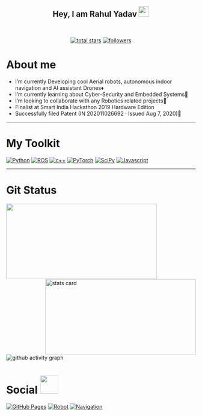 <h2 align="center">
  Hey, I am Rahul Yadav
  <img src="https://media.giphy.com/media/hvRJCLFzcasrR4ia7z/giphy.gif" width="28">
</h2>
<br>
  
<p align="center">
  <a href="https://github.com/snktshrma?tab=repositories&sort=stargazers">
    <img alt="total stars" title="Total stars on GitHub" src="https://custom-icon-badges.herokuapp.com/badge/dynamic/json?logo=star&color=55960c&labelColor=488207&label=Stars&style=for-the-badge&query=%24.stars&url=https://api.github-star-counter.workers.dev/user/rahulOCR"/></a>
  <a href="https://github.com/snktshrma?tab=followers">
    <img alt="followers" title="Follow me on Github" src="https://custom-icon-badges.herokuapp.com/github/followers/rahulOCR?color=236ad3&labelColor=1155ba&style=for-the-badge&logo=person-add&label=Follow&logoColor=white"/></a>
</p>



<h1>About me</h1>

<ul>
<li> I’m currently Developing cool Aerial robots, autonomous indoor navigation and AI assistant Drones♦️</li>
<li> I’m currently learning about Cyber-Security and Embedded Systems🧩</li>
<li> I’m looking to collaborate with any Robotics related projects🧩</li>
<li> Finalist at Smart India Hackathon 2019 Hardware Edition </li>
<li> Successfully filed Patent (IN 202011026692 · Issued Aug 7, 2020)🖖</li>
 
</ul>

<hr> 


<h1>My Toolkit</h1>


<p> 
 <a href="#"><img alt="Python" src="https://img.shields.io/badge/Python-FFD43B?style=for-the-badge&logo=python&logoColor=blue"></a>
 <a href="#"><img alt="ROS" src="https://img.shields.io/badge/ROS-1572B6?style=for-the-badge&logo=ros&logoColor=white"></a>
  <a href="#"><img alt="c++" src="https://img.shields.io/badge/C%2B%2B-00599C?style=for-the-badge&logo=c%2B%2B&logoColor=white"></a>
  <a href="#"><img alt="PyTorch" src="https://img.shields.io/badge/PyTorch-F38020?style=for-the-badge&logo=pytorch&logoColor=black"></a>
 <a href="#"><img alt="SciPy" src="https://img.shields.io/badge/SciPy-430098?style=for-the-badge&logo=scipy&logoColor=black"></a>
  <a href="#"><img alt="Javascript" src="https://img.shields.io/badge/JavaScript-323330?style=for-the-badge&logo=javascript&logoColor=F7DF1E"></a>
 
</p>

  <hr>
  
 <h1><b>Git Status</b></h1>
 
 <p>
    <img height="200px" width="400" src="https://github-readme-stats.vercel.app/api?username=rahulOCR&count_private=true&show_icons=true&bg_color=0D1117&text_color=FEFEFE&icon_color=FF0000&title_color=38D252&border_color=FEFEFE" />
    <img align="right" alt= "stats card" height="200px" width="400" src="https://github-readme-streak-stats.herokuapp.com/?user=snktshrma&theme=github-dark&border=FEFEFE">

</p>


![github activity graph](https://activity-graph.herokuapp.com/graph?username=rahulOCR&bg_color=0D1117&color=38D252&point=FEFEFE&line=FF0000&hide_title=true)
 

<h1>Social <img src="https://media.giphy.com/media/YCVBc32RFdqKpkiIMF/giphy.gif" width="48" /></h1>

   <a href="mailto:rahulec1999@gmail.com"><img alt="GitHub Pages" src="https://img.shields.io/badge/Gmail-D14836?style=for-the-badge&logo=gmail&logoColor=white"></a>
   <a href="https://www.linkedin.com/in/rahul-yadav-825351153/"><img alt="Robot" src="https://img.shields.io/badge/linkedin-%230077B5.svg?style=for-the-badge&logo=linkedin&logoColor=white"></a>
   <a href="https://rahulocr.github.io/PortFolio/html/"><img alt="Navigation" src ="https://img.shields.io/badge/Website-Vfolio-blue"></a>

